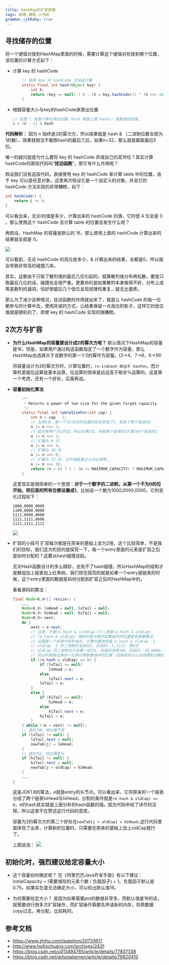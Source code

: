 ```yaml
---
title: HashMap的扩容原理
tags: 新建,模板,小书匠
grammar_cjkRuby: true
---
```



## 寻找储存的位置
将一个键值对放到HashMap里面的时候，需要计算这个键值对存放到哪个位置，该位置的计算方式如下：
- 计算 key 的 hashCode
    ```java
        // 使用 key 的 hashCode 方法来计算
        static final int hash(Object key) {
            int h;
            return (key == null) ? 0 : (h = key.hashCode()) ^ (h >>> 16);
        }
    ```

- 根据容量大小与key的hashCode来算出位置
    ```java
    // 这里 i 就是计算出来的位置，hash 就是上面 hash() 函数返回的值。
    i = (n - 1) & hash
    ```
**代码解析：**
因为 n 始终是2的幂次方，所以结果就是 hash & （二进制位数全部为1的数），效果就相当于截取hash的最后几位，如果n=32，那么就是截取最后5位。

唯一的疑问就是为什么要将 key 的 hashCode 异或自己的高16位？其实计算hashCode的那段代码叫“**扰动函数**”。那它有什么作用呢？

假设我们没有这段代码，直接使用 key 的 hashCode 来计算 table 中的位置，由于 key 可以是任意对象，这里再次假设它是一个自定义的对象，并且它的 hashCode 方法实现的非常糟糕，如下：
```java
int hashCode() {
    return i << 4;
}
```
可以看出来，无论i的值是多少，计算出来的 hashCode 的值，它的低 4 位全是 0 。那么使用这个 hashCode 去计算 table 的位置会发生什么呢？

再假设，HashMap 的容量是默认的 16，那么使用上面的 hashCode 计算出来的结果就全部是 0。


![](find_pos.png)

可以看到，无论 hashCode 的高位是多少，& 计算出来的结果，全都是0，所以就会导致非常高的碰撞几率。

其实，这都由于只取了散列值的最后几位引起的，就算散列值分布再松散，要是只取最后几位的话，碰撞也会很严重。更要命的是如果散列本身做得不好，分布上成等差数列的漏洞，恰好使最后几个低位呈现规律性重复，就无比蛋疼。

那么为了减少这种情况，扰动函数的作用就出来了，就是让 hashCode 的每一位都参与的计算中去，使用异或的方式，让结果保留一点高位的影子，这样它的低位值就是随机的了，即使 key 的 hashCode 实现的很糟糕。

## 2次方与扩容
- **为什么HashMap的容量要设计成2的幂次方呢？**
    默认情况下HashMap的容量是16，但是，如果用户通过构造函数指定了一个数字作为容量，那么HashMap会选择大于该数字的第一个2的幂作为容量。(3->4、7->8、9->16)

    将容量设计为2的幂次方时，计算位置时，`(n-1)&hash 相当于 hash%n`，而计算机里面位运算是基本运算，位运算的效率是远远高于取余%运算的。这是第一个考虑，还有一个好处，后面再说。
    
- **容量初始化算法**
    
    ```java
        /**
         * Returns a power of two size for the given target capacity.
         */
        static final int tableSizeFor(int cap) {
            int n = cap - 1;
            // 左移1位，第一个为1的位的后面的位也变成了1，就有了两个连续的1
            n |= n >>> 1;
            // 因为有两个为1的位，所以左移2位，将那两个连续的1扩展为4个连续的1
            n |= n >>> 2;
            // 扩展为 8 位
            n |= n >>> 4;
            // 扩展为 16 位
            n |= n >>> 8;
            // 扩展为 32 位，正所谓星星之火可以燎原。
            n |= n >>> 16;
            return (n < 0) ? 1 : (n >= MAXIMUM_CAPACITY) ? MAXIMUM_CAPACITY : n + 1;
        }
    ```
    这里其实是很简单的一个思想：**对于一个数字的二进制，从第一个不为0的位开始，把后面的所有位都设置成1**。比如说一个数为1000,0000,0000，它的变化过程如下：
    ```console
    1000,0000,0000
    1100,0000,0000
    1111,0000,0000
    1111,1111,0000
    1111,1111,1111
    ```
    ![](cap_init.png)
    
- 扩容的小技巧
    扩容每次都是在原来的基础上变为2倍，这个比较简单，不是我们的目标，我们这次的目的是探究一下，每一个entry里面的元素是扩容之后是如何分配的？这要从hash碰撞说起。

    无论Hash函数设计的多么精妙，总免不了hash碰撞，所以HashMap的结构才是数组加上链表加上红黑树，我们现在探究的就是如果一个entry是链表的时候，这个entry里面的数据是如何分配到扩容之后的HashMap中的。
    
    看看源码的算法：
    ```java
    final Node<K,V>[] resize() {
        ...
        Node<K,V> loHead = null, loTail = null;
        Node<K,V> hiHead = null, hiTail = null;
        Node<K,V> next;
        do {
            next = e.next;
            // 注意：不是(e.hash & (oldCap-1));而是(e.hash & oldCap)
            // (e.hash & oldCap) 得到的是元素的在数组中的位置是否需要移动
            // 这里是一个非常巧妙的地方，计算位置用的是 e.hash & oldCap -1
            // oldCap -1 的二进制位全部位1，比如32：1,1111，有5位
            // oldCap 的二进制位只有第一位为1，后面的全部为0，比如32：10,0000，有6位
            // 所以利用高出来的一位来计算新数组中的位置（这样就可以认为是随机分散的）
            if ((e.hash & oldCap) == 0) {
                if (loTail == null)
                    loHead = e;
                else
                    loTail.next = e;
                loTail = e;
            }
            else {
                if (hiTail == null)
                    hiHead = e;
                else
                    hiTail.next = e;
                hiTail = e;
            }
        } while ((e = next) != null);
        // 高位为0，则位置不变
        if (loTail != null) {
            loTail.next = null;
            newTab[j] = loHead;
        }
        // 高位为1，则位置变化
        if (hiTail != null) {
            hiTail.next = null;
            newTab[j + oldCap] = hiHead;
        }
        ...
    }
    ```
    这是JDK1.8的算法，e就是entry的头节点。可以看出来，它将原来的一个链表分成了两个链表loHead与hiHead，分割的条件就是`(e.hash & oldCap) == 0`，e的hash其实就是上面分析的hash函数的值。因为代码中给了详尽的注释，所以这里不在赘述这行代码的意思。
    
    容量为2的幂次方的第二个好处在`newTab[j + oldCap] = hiHead;`这行代码里面体现了出来，计算新的位置时，只需要在原来的基础上加上oldCap就行了。
    
    上图说话：
    ![](resize.png)
    

## 初始化时，强烈建议给定容量大小
- 这个容量如何确定呢？
在《阿里巴巴Java开发手册》有以下建议：
initialCapacity = (需要储存的元素个数 / 负载因子) + 1。负载因子默认是0.75，如果实在是无法确定大小，可以给出默认值16。

- 为何需要给定大小？
是因为如果需要put的数据非常多，而默认值是16的话，就需要进行很多次扩容操作，而扩容操作需要先申请新的内存，将原数据copy过去，再分配，比较耗时。

## 参考文档
- https://www.zhihu.com/question/20733617
- http://www.hollischuang.com/archives/2431
- https://blog.csdn.net/u013494765/article/details/77837338
- https://blog.csdn.net/witsmakemen/article/details/78820410